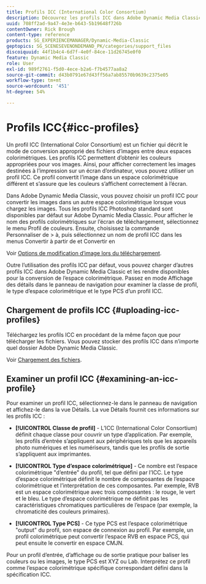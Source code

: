 ```yaml
---
title: Profils ICC (International Color Consortium)
description: Découvrez les profils ICC dans Adobe Dynamic Media Classic.
uuid: 708ff2ad-9a47-4e3e-b643-5b19648f726b
contentOwner: Rick Brough
content-type: reference
products: SG_EXPERIENCEMANAGER/Dynamic-Media-Classic
geptopics: SG_SCENESEVENONDEMAND_PK/categories/support_files
discoiquuid: 44f1b4c4-6d7f-4e0f-84ce-11d26745e0f0
feature: Dynamic Media Classic
role: User
exl-id: 989f2761-f5d0-4ece-b2a6-f7b4577aa8a2
source-git-commit: d43b0791e67d43ff56a7ab85570b9639c2375e05
workflow-type: tm+mt
source-wordcount: '451'
ht-degree: 54%

---
```


# Profils ICC{#icc-profiles}

Un profil ICC (International Color Consortium) est un fichier qui décrit le mode de conversion approprié des fichiers d’images entre deux espaces colorimétriques. Les profils ICC permettent d’obtenir les couleurs appropriées pour vos images. Ainsi, pour afficher correctement les images destinées à l’impression sur un écran d’ordinateur, vous pouvez utiliser un profil ICC. Ce profil convertit l’image dans un espace colorimétrique différent et s’assure que les couleurs s’affichent correctement à l’écran.

Dans Adobe Dynamic Media Classic, vous pouvez choisir un profil ICC pour convertir les images dans un autre espace colorimétrique lorsque vous chargez les images. Tous les profils ICC Photoshop standard sont disponibles par défaut sur Adobe Dynamic Media Classic. Pour afficher le nom des profils colorimétriques sur l’écran de téléchargement, sélectionnez le menu Profil de couleurs. Ensuite, choisissez la commande Personnaliser de > à, puis sélectionnez un nom de profil ICC dans les menus Convertir à partir de et Convertir en 

Voir [Options de modification d’image lors du téléchargement](image-editing-options-upload.md#image-editing-options-at-upload).

Outre l’utilisation des profils ICC par défaut, vous pouvez charger d’autres profils ICC dans Adobe Dynamic Media Classic et les rendre disponibles pour la conversion de l’espace colorimétrique. Passez en mode Affichage des détails dans le panneau de navigation pour examiner la classe de profil, le type d’espace colorimétrique et le type PCS d’un profil ICC.

## Chargement de profils ICC {#uploading-icc-profiles}

Téléchargez les profils ICC en procédant de la même façon que pour télécharger les fichiers. Vous pouvez stocker des profils ICC dans n’importe quel dossier Adobe Dynamic Media Classic.

Voir [Chargement des fichiers](uploading-files.md#uploading_your_files).

## Examiner un profil ICC {#examining-an-icc-profile}

Pour examiner un profil ICC, sélectionnez-le dans le panneau de navigation et affichez-le dans la vue Détails. La vue Détails fournit ces informations sur les profils ICC :

* **[!UICONTROL Classe de profil]** - L’ICC (International Color Consortium) définit chaque classe pour couvrir un type d’application. Par exemple, les profils d’entrée s’appliquent aux périphériques tels que les appareils photo numériques et les numériseurs, tandis que les profils de sortie s’appliquent aux imprimantes.

* **[!UICONTROL Type d’espace colorimétrique]** - Ce nombre est l’espace colorimétrique &quot;d’entrée&quot; du profil, tel que défini par l’ICC. Le type d’espace colorimétrique définit le nombre de composantes de l’espace colorimétrique et l’interprétation de ces composantes. Par exemple, RVB est un espace colorimétrique avec trois composantes : le rouge, le vert et le bleu. Le type d’espace colorimétrique ne définit pas les caractéristiques chromatiques particulières de l’espace (par exemple, la chromaticité des couleurs primaires).

* **[!UICONTROL Type PCS]** - Ce type PCS est l’espace colorimétrique &quot;output&quot; du profil, son espace de connexion au profil. Par exemple, un profil colorimétrique peut convertir l’espace RVB en espace PCS, qui peut ensuite le convertir en espace CMJN.

Pour un profil d’entrée, d’affichage ou de sortie pratique pour baliser les couleurs ou les images, le type PCS est XYZ ou Lab. Interprétez ce profil comme l’espace colorimétrique spécifique correspondant défini dans la spécification ICC.
